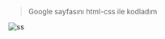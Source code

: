 > Google sayfasını html-css ile kodladım

![ss](https://user-images.githubusercontent.com/75277382/145718131-8a04fb01-88f4-406a-ab02-2c08c0a3a07a.PNG)
